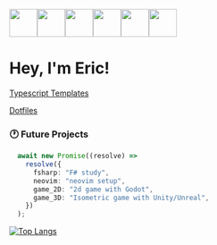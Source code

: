 <img src="https://cdn.7tv.app/emote/651c53a939bda127a3225b1f/4x.webp" width="50"/><img src="https://cdn.7tv.app/emote/6309e73ffe72a7a37ff476f5/4x.webp" height="50"/><img src="https://cdn.7tv.app/emote/6501ea45bad3f314ff03f597/4x.webp" height="50"/><img src="https://cdn.7tv.app/emote/61bb3d5cfba91c72ead6fa36/4x.webp" height="50"/><img src="https://cdn.7tv.app/emote/621db6feb825598c205c6f36/4x.webp" height="50"/><img src="https://cdn.7tv.app/emote/60b40a52a30f50ff196abc1b/4x.webp" height="50"/>
<h1>
  Hey, I'm Eric!
</h1>

 [Typescript Templates](https://github.com/eric-k-chu/templates)

 [Dotfiles](https://github.com/eric-k-chu/config)

### :clock1: Future Projects

```TypeScript
  await new Promise((resolve) =>
    resolve({
      fsharp: "F# study",
      neovim: "neovim setup",
      game_2D: "2d game with Godot",
      game_3D: "Isometric game with Unity/Unreal",
    })
  );
```
[![Top Langs](https://github-readme-stats.vercel.app/api/top-langs/?username=eric-k-chu&theme=tokyonight&layout=donut)](https://github.com/eric-k-chu/github-readme-stats)

